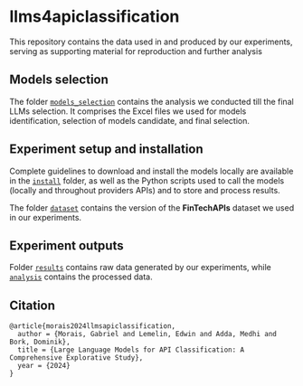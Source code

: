 # llms4apiclassification

This repository contains the data used in and produced by our experiments, serving as supporting material for
reproduction and further analysis

## Models selection

The folder [`models_selection`](models_selection) contains the analysis we conducted till the final LLMs selection. It
comprises the Excel
files we used for models identification, selection of models candidate, and final selection.

## Experiment setup and installation

Complete guidelines to download and install the models locally are available in the [`install`](install) folder, as well
as the
Python scripts used to call the models (locally and throughout providers APIs) and to store and process results.

The folder [`dataset`](dataset) contains the version of the **FinTechAPIs** dataset we used in our experiments.

## Experiment outputs
Folder [`results`](results) contains raw data generated by our experiments, while [`analysis`](analysis) contains the
processed data.

## Citation
```text
@article{morais2024llmsapiclassification,
  author = {Morais, Gabriel and Lemelin, Edwin and Adda, Medhi and Bork, Dominik},
  title = {Large Language Models for API Classification: A Comprehensive Explorative Study},
  year = {2024}
}
```